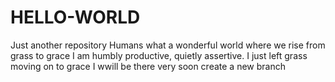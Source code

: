 # HELLO-WORLD
Just another repository
Humans 
what a wonderful world where we rise from grass to grace
I am humbly productive, quietly assertive. I just left grass moving on to grace I wwill be there very soon
create a new branch 
